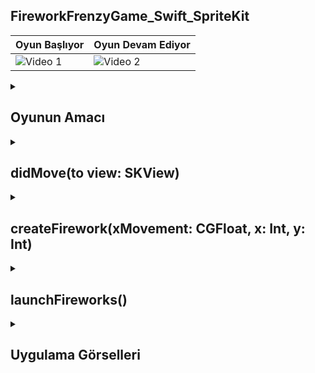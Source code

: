 ## FireworkFrenzyGame_Swift_SpriteKit
| Oyun Başlıyor | Oyun Devam Ediyor |
|---------|---------|
| ![Video 1](https://github.com/user-attachments/assets/81c493fd-c283-45d4-b85a-085b353e0177) | ![Video 2](https://github.com/user-attachments/assets/7731ed1f-cf52-420a-a627-9f0a4dbb5936) |

 <details>
    <summary><h2>Oyunun Amacı</h2></summary>
    Proje Amacı
   Bu oyun, oyuncuların renkli havai fişekleri patlatmak için doğru stratejiyi kullanmalarını gerektiren bir mobil oyunudur. Oyuncu, ekranda rastgele patlayan havai fişekleri seçip patlatarak puan kazanmaya çalışır. Hedef, ekranı doğru renkli havai fişeklerle doldurmak ve mümkün olduğunca fazla sayıda havai fişek patlatarak yüksek puanlar elde etmektir.
   Her seferinde farklı bir yöne giden havai fişekler ortaya çıkar, bu nedenle oyuncunun doğru zamanlamayı yaparak en yüksek puanı elde etmesi için dikkatli olması gerekir. Birden fazla havai fişeği aynı anda patlatmak, daha yüksek puanlar kazandırır.
   Oyun, hızlı refleksler ve doğru renk seçimleri yapabilme yeteneğini test eder ve oyuncuları eğlenceli bir şekilde meydan okur.
  </details>  

  <details>
    <summary><h2>didMove(to view: SKView)</h2></summary>
    didMove(to:): Bu fonksiyon, sahne ilk yüklendiğinde çalışır. Yani oyun başladığında yapılacak ayarlamalar burada yapılır.
    background: Arka plan görüntüsünü yükler ve sahnenin ortasına yerleştirir.
    position: Arka planın merkezde (512, 384) konumlandırılmasını sağlar.
    blendMode: Blend modunu .replace yaparak arka planın düzgün bir şekilde görünmesini sağlar.
    zPosition: Arka planın diğer öğelerin arkasında kalması için -1 olarak ayarlanır.
    gameTimer: 6 saniyede bir launchFireworks fonksiyonunu çağırmak için bir zamanlayıcı oluşturur. Bu, havai fişeklerin periyodik olarak başlatılmasını sağlar
    
    ```
    override func didMove(to view: SKView) {
    let background = SKSpriteNode(imageNamed: "background")
    background.position = CGPoint(x: 512, y: 384)
    background.blendMode = .replace
    background.zPosition = -1
    addChild(background)
    
    gameTimer = Timer.scheduledTimer(timeInterval: 6, target: self, selector: #selector(launchFireworks), userInfo: nil, repeats: true)
     }




    ```
  </details> 

  <details>
    <summary><h2>createFirework(xMovement: CGFloat, x: Int, y: Int)</h2></summary>
    node: Havai fişeği temsil eden bir SKNode nesnesi oluşturur.
    firework: Görsel olarak havai fişeği temsil eden SKSpriteNode.
    colorBlendFactor: Renk karıştırma faktörünü 1 yaparak renklerin tam olarak uygulanmasını sağlar.
     name: Havai fişeği seçilebilir hale getirmek için adını "firework" olarak ayarlar.
     switch: Havai fişeklerin rastgele olarak cyan, green veya red renklerinden birine sahip olmasını sağlar.
     path ve move: Havai fişeğin hareket edeceği yolu tanımlar.
     move: Havai fişeğin yukarı doğru (1000 piksel) belirli bir hızda hareket etmesini sağlar.
    emitter: Havai fişeğin alt kısmına, ateşleme efektini gösteren bir parçacık sistemi ekler.
    fireworks.append(node): Yeni oluşturulan havai fişeği fireworks dizisine ekler.
    addChild(node): Havai fişeği sahneye ekler.

    
    ```
     func createFirework(xMovement: CGFloat , x: Int , y: Int) {
    let node = SKNode()
    node.position = CGPoint(x: x, y: y)
    
    let firework = SKSpriteNode(imageNamed: "rocket")
    firework.colorBlendFactor = 1
    firework.name = "firework"
    node.addChild(firework)
    
    switch Int.random(in: 0...2) {
    case 0:
        firework.color = .cyan
    case 1:
        firework.color = .green
    default:
        firework.color = .red
    }
    
    let path = UIBezierPath()
    path.move(to: .zero)
    path.addLine(to: CGPoint(x: xMovement, y: 1000))
    let move = SKAction.follow(path.cgPath, asOffset: true, orientToPath: true, speed: 200)
    node.run(move)
    
    if let emitter = SKEmitterNode(fileNamed: "fuse") {
        emitter.position = CGPoint(x: 0, y: -22)
        node.addChild(emitter)
    }
    fireworks.append(node)
    addChild(node)
    }

    ```
  </details> 

  <details>
    <summary><h2>launchFireworks()</h2></summary>
   movementAmount: Havai fişeklerin sağa veya sola hareket etmesi için mesafe değeri.
    switch: Havai fişeklerin 4 farklı şekilde fırlatılmasını sağlar:
    case 0: Havai fişekler ekrandan yukarı doğru düz bir çizgi halinde fırlatılır.
     case 1: Havai fişekler yukarı doğru hafif bir eğimle sağa ve sola hareket ederek fırlatılır.
     case 2: Havai fişekler ekranın solundan yukarı doğru çapraz bir çizgi halinde fırlatılır.
     case 3: Havai fişekler ekranın sağından yukarı doğru çapraz bir çizgi halinde fırlatılır.
    
    ```
         @objc func launchFireworks() {
    let movementAmount: CGFloat = 1800
    switch Int.random(in: 0...3) {
    case 0:
        createFirework(xMovement: 0, x: 512, y: bottomEdge)
        createFirework(xMovement: 0, x: 512 - 200, y: bottomEdge)
        createFirework(xMovement: 0, x: 512 - 100, y: bottomEdge)
        createFirework(xMovement: 0, x: 512 + 100, y: bottomEdge)
        createFirework(xMovement: 0, x: 512 + 200, y: bottomEdge)
    case 1:
        createFirework(xMovement: 0, x: 512, y: bottomEdge)
        createFirework(xMovement: -200, x: 512 - 200, y: bottomEdge)
        createFirework(xMovement: -100, x: 512 - 100, y: bottomEdge)
        createFirework(xMovement: 100, x: 512 + 100, y: bottomEdge)
        createFirework(xMovement: 200, x: 512 + 200, y: bottomEdge)
    case 2:
        createFirework(xMovement: movementAmount, x: leftEdge, y: bottomEdge + 400)
        createFirework(xMovement: movementAmount, x: leftEdge, y: bottomEdge + 300)
        createFirework(xMovement: movementAmount, x: leftEdge, y: bottomEdge + 200)
        createFirework(xMovement: movementAmount, x: leftEdge, y: bottomEdge + 100)
        createFirework(xMovement: movementAmount, x: leftEdge, y: bottomEdge)
    case 3:
        createFirework(xMovement: -movementAmount, x: rightEdge, y: bottomEdge + 400)
        createFirework(xMovement: -movementAmount, x: rightEdge, y: bottomEdge + 300)
        createFirework(xMovement: -movementAmount, x: rightEdge, y: bottomEdge + 200)
        createFirework(xMovement: -movementAmount, x: rightEdge, y: bottomEdge + 100)
        createFirework(xMovement: -movementAmount, x: rightEdge, y: bottomEdge)
    default:
        break
    }
    }



    
    ```
  </details> 


  

  


<details>
    <summary><h2>Uygulama Görselleri </h2></summary>
    
    
 <table style="width: 100%;">
    <tr>
        <td style="text-align: center; width: 16.67%;">
            <h4 style="font-size: 14px;">Oyundan Gorseller 1</h4>
            <img src="https://github.com/user-attachments/assets/cd6e6055-e710-4b12-bf0e-25092763264e" style="width: 100%; height: auto;">
        </td>
        <td style="text-align: center; width: 16.67%;">
            <h4 style="font-size: 14px;">Oyundan Gorseller 2</h4>
            <img src="https://github.com/user-attachments/assets/cffc0627-2946-46ae-9a11-5720f86ac30d" style="width: 100%; height: auto;">
        </td>
    </tr>
</table>
  </details> 
